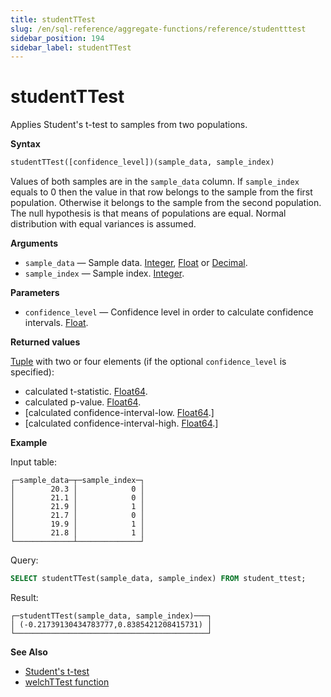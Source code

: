 ```yaml
---
title: studentTTest
slug: /en/sql-reference/aggregate-functions/reference/studentttest
sidebar_position: 194
sidebar_label: studentTTest
---
```


# studentTTest

Applies Student's t-test to samples from two populations.

**Syntax**

``` sql
studentTTest([confidence_level])(sample_data, sample_index)
```

Values of both samples are in the `sample_data` column. If `sample_index` equals to 0 then the value in that row belongs to the sample from the first population. Otherwise it belongs to the sample from the second population.
The null hypothesis is that means of populations are equal. Normal distribution with equal variances is assumed.

**Arguments**

- `sample_data` — Sample data. [Integer](../../../sql-reference/data-types/int-uint.md), [Float](../../../sql-reference/data-types/float.md) or [Decimal](../../../sql-reference/data-types/decimal.md).
- `sample_index` — Sample index. [Integer](../../../sql-reference/data-types/int-uint.md).

**Parameters**

- `confidence_level` — Confidence level in order to calculate confidence intervals. [Float](../../../sql-reference/data-types/float.md).


**Returned values**

[Tuple](../../../sql-reference/data-types/tuple.md) with two or four elements (if the optional `confidence_level` is specified):

- calculated t-statistic. [Float64](../../../sql-reference/data-types/float.md).
- calculated p-value. [Float64](../../../sql-reference/data-types/float.md).
- [calculated confidence-interval-low. [Float64](../../../sql-reference/data-types/float.md).]
- [calculated confidence-interval-high. [Float64](../../../sql-reference/data-types/float.md).]


**Example**

Input table:

``` text
┌─sample_data─┬─sample_index─┐
│        20.3 │            0 │
│        21.1 │            0 │
│        21.9 │            1 │
│        21.7 │            0 │
│        19.9 │            1 │
│        21.8 │            1 │
└─────────────┴──────────────┘
```

Query:

``` sql
SELECT studentTTest(sample_data, sample_index) FROM student_ttest;
```

Result:

``` text
┌─studentTTest(sample_data, sample_index)───┐
│ (-0.21739130434783777,0.8385421208415731) │
└───────────────────────────────────────────┘
```

**See Also**

- [Student's t-test](https://en.wikipedia.org/wiki/Student%27s_t-test)
- [welchTTest function](welchttest.md#welchttest)
